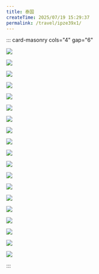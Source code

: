 ```yaml
---
title: 泰国
createTime: 2025/07/19 15:29:37
permalink: /travel/ipze39x1/
---
```



::: card-masonry cols="4" gap="6" 

![](https://jzh-mall.oss-cn-beijing.aliyuncs.com/blog/9cafa28d-bb5e-49f2-8740-7130c4706628.png)

![](https://jzh-mall.oss-cn-beijing.aliyuncs.com/blog/IMG_5523.jpeg)

![](https://jzh-mall.oss-cn-beijing.aliyuncs.com/blog/IMG_6203.jpeg)

![](https://jzh-mall.oss-cn-beijing.aliyuncs.com/blog/IMG_6172.jpeg)

![](https://jzh-mall.oss-cn-beijing.aliyuncs.com/blog/IMG_6226.jpeg)

![](https://jzh-mall.oss-cn-beijing.aliyuncs.com/blog/9cafa28d-bb5e-49f2-8740-7130c4706628.png)

![](https://jzh-mall.oss-cn-beijing.aliyuncs.com/blog/IMG_5523.jpeg)

![](https://jzh-mall.oss-cn-beijing.aliyuncs.com/blog/IMG_6226.jpeg)

![](https://jzh-mall.oss-cn-beijing.aliyuncs.com/blog/IMG_6226.jpeg)

![](https://jzh-mall.oss-cn-beijing.aliyuncs.com/blog/IMG_6226.jpeg)

![](https://jzh-mall.oss-cn-beijing.aliyuncs.com/blog/9cafa28d-bb5e-49f2-8740-7130c4706628.png)

![](https://jzh-mall.oss-cn-beijing.aliyuncs.com/blog/IMG_6203.jpeg)

![](https://jzh-mall.oss-cn-beijing.aliyuncs.com/blog/9cafa28d-bb5e-49f2-8740-7130c4706628.png)

![](https://jzh-mall.oss-cn-beijing.aliyuncs.com/blog/IMG_6203.jpeg)

![](https://jzh-mall.oss-cn-beijing.aliyuncs.com/blog/9cafa28d-bb5e-49f2-8740-7130c4706628.png)

![](https://jzh-mall.oss-cn-beijing.aliyuncs.com/blog/IMG_6203.jpeg)

![](https://jzh-mall.oss-cn-beijing.aliyuncs.com/blog/IMG_6203.jpeg)

![](https://jzh-mall.oss-cn-beijing.aliyuncs.com/blog/IMG_6203.jpeg)

![](https://jzh-mall.oss-cn-beijing.aliyuncs.com/blog/9cafa28d-bb5e-49f2-8740-7130c4706628.png)


:::

